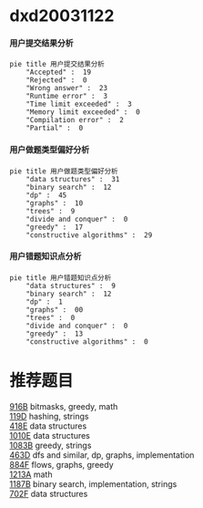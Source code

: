 # dxd20031122

<!-- tabs:start -->



#### **用户提交结果分析**

```mermaid
pie title 用户提交结果分析
    "Accepted" :  19
    "Rejected" :  0
    "Wrong answer" :  23
    "Runtime error" :  3
    "Time limit exceeded" :  3
    "Memory limit exceeded" :  0
    "Compilation error" :  2
    "Partial" :  0
```

#### **用户做题类型偏好分析**

```mermaid
pie title 用户做题类型偏好分析
    "data structures" :  31
    "binary search" :  12
    "dp" :  45
    "graphs" :  10
    "trees" :  9
    "divide and conquer" :  0
    "greedy" :  17
    "constructive algorithms" :  29
```
#### **用户错题知识点分析**

```mermaid
pie title 用户错题知识点分析
    "data structures" :  9
    "binary search" :  12
    "dp" :  1
    "graphs" :  00
    "trees" :  0
    "divide and conquer" :  0
    "greedy" :  13
    "constructive algorithms" :  0
```



<!-- tabs:end -->
# 推荐题目
[916B](https://codeforces.com/contest/916/problem/B)		bitmasks,
                        greedy,
                        math		  
[119D](https://codeforces.com/contest/119/problem/D)		hashing,
                        strings		  
[418E](https://codeforces.com/contest/418/problem/E)		data structures		  
[1010E](https://codeforces.com/contest/1010/problem/E)		data structures		  
[1083B](https://codeforces.com/contest/1083/problem/B)		greedy,
                        strings		  
[463D](https://codeforces.com/contest/463/problem/D)		dfs and similar,
                        dp,
                        graphs,
                        implementation		  
[884F](https://codeforces.com/contest/884/problem/F)		flows,
                        graphs,
                        greedy		  
[1213A](https://codeforces.com/contest/1213/problem/A)		math		  
[1187B](https://codeforces.com/contest/1187/problem/B)		binary search,
                        implementation,
                        strings		  
[702F](https://codeforces.com/contest/702/problem/F)		data structures		  
